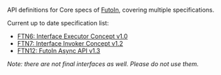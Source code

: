 
API definitions for Core specs of [FutoIn](http://futoin.org), covering multiple specifications.

 
Current up to date specification list:
* [FTN6: Interface Executor Concept v1.0](http://specs.futoin.org/final/preview/ftn6_iface_executor_concept-1.0.html)
* [FTN7: Interface Invoker Concept v1.2](http://specs.futoin.org/final/preview/ftn7_iface_invoker_concept-1.2.html)
* [FTN12: FutoIn Async API v1.3](http://specs.futoin.org/final/preview/ftn12_async_api-1.3.html)


*Note: there are not final interfaces as well. Please do not use them.*
